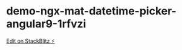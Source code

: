 # demo-ngx-mat-datetime-picker-angular9-1rfvzi

[Edit on StackBlitz ⚡️](https://stackblitz.com/edit/demo-ngx-mat-datetime-picker-angular9-1rfvzi)